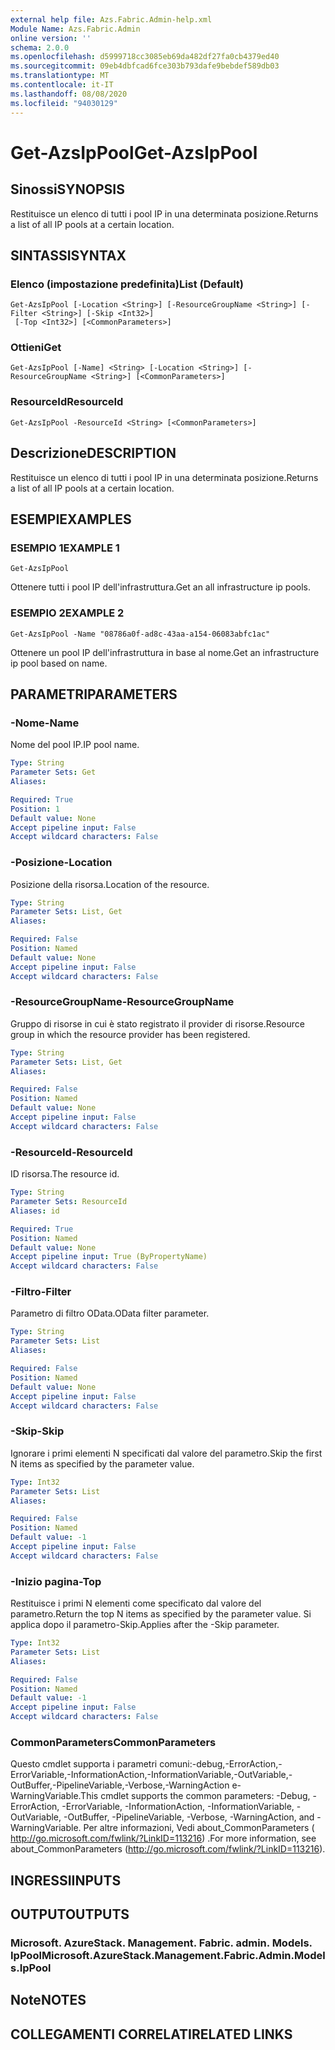 ```yaml
---
external help file: Azs.Fabric.Admin-help.xml
Module Name: Azs.Fabric.Admin
online version: ''
schema: 2.0.0
ms.openlocfilehash: d5999718cc3085eb69da482df27fa0cb4379ed40
ms.sourcegitcommit: 09eb4dbfcad6fce303b793dafe9bebdef589db03
ms.translationtype: MT
ms.contentlocale: it-IT
ms.lasthandoff: 08/08/2020
ms.locfileid: "94030129"
---
```

# <span data-ttu-id="f2eb9-101">Get-AzsIpPool</span><span class="sxs-lookup"><span data-stu-id="f2eb9-101">Get-AzsIpPool</span></span>

## <span data-ttu-id="f2eb9-102">Sinossi</span><span class="sxs-lookup"><span data-stu-id="f2eb9-102">SYNOPSIS</span></span>
<span data-ttu-id="f2eb9-103">Restituisce un elenco di tutti i pool IP in una determinata posizione.</span><span class="sxs-lookup"><span data-stu-id="f2eb9-103">Returns a list of all IP pools at a certain location.</span></span>

## <span data-ttu-id="f2eb9-104">SINTASSI</span><span class="sxs-lookup"><span data-stu-id="f2eb9-104">SYNTAX</span></span>

### <span data-ttu-id="f2eb9-105">Elenco (impostazione predefinita)</span><span class="sxs-lookup"><span data-stu-id="f2eb9-105">List (Default)</span></span>
```
Get-AzsIpPool [-Location <String>] [-ResourceGroupName <String>] [-Filter <String>] [-Skip <Int32>]
 [-Top <Int32>] [<CommonParameters>]
```

### <span data-ttu-id="f2eb9-106">Ottieni</span><span class="sxs-lookup"><span data-stu-id="f2eb9-106">Get</span></span>
```
Get-AzsIpPool [-Name] <String> [-Location <String>] [-ResourceGroupName <String>] [<CommonParameters>]
```

### <span data-ttu-id="f2eb9-107">ResourceId</span><span class="sxs-lookup"><span data-stu-id="f2eb9-107">ResourceId</span></span>
```
Get-AzsIpPool -ResourceId <String> [<CommonParameters>]
```

## <span data-ttu-id="f2eb9-108">Descrizione</span><span class="sxs-lookup"><span data-stu-id="f2eb9-108">DESCRIPTION</span></span>
<span data-ttu-id="f2eb9-109">Restituisce un elenco di tutti i pool IP in una determinata posizione.</span><span class="sxs-lookup"><span data-stu-id="f2eb9-109">Returns a list of all IP pools at a certain location.</span></span>

## <span data-ttu-id="f2eb9-110">ESEMPI</span><span class="sxs-lookup"><span data-stu-id="f2eb9-110">EXAMPLES</span></span>

### <span data-ttu-id="f2eb9-111">ESEMPIO 1</span><span class="sxs-lookup"><span data-stu-id="f2eb9-111">EXAMPLE 1</span></span>
```
Get-AzsIpPool
```

<span data-ttu-id="f2eb9-112">Ottenere tutti i pool IP dell'infrastruttura.</span><span class="sxs-lookup"><span data-stu-id="f2eb9-112">Get an all infrastructure ip pools.</span></span>

### <span data-ttu-id="f2eb9-113">ESEMPIO 2</span><span class="sxs-lookup"><span data-stu-id="f2eb9-113">EXAMPLE 2</span></span>
```
Get-AzsIpPool -Name "08786a0f-ad8c-43aa-a154-06083abfc1ac"
```

<span data-ttu-id="f2eb9-114">Ottenere un pool IP dell'infrastruttura in base al nome.</span><span class="sxs-lookup"><span data-stu-id="f2eb9-114">Get an infrastructure ip pool based on name.</span></span>

## <span data-ttu-id="f2eb9-115">PARAMETRI</span><span class="sxs-lookup"><span data-stu-id="f2eb9-115">PARAMETERS</span></span>

### <span data-ttu-id="f2eb9-116">-Nome</span><span class="sxs-lookup"><span data-stu-id="f2eb9-116">-Name</span></span>
<span data-ttu-id="f2eb9-117">Nome del pool IP.</span><span class="sxs-lookup"><span data-stu-id="f2eb9-117">IP pool name.</span></span>

```yaml
Type: String
Parameter Sets: Get
Aliases:

Required: True
Position: 1
Default value: None
Accept pipeline input: False
Accept wildcard characters: False
```

### <span data-ttu-id="f2eb9-118">-Posizione</span><span class="sxs-lookup"><span data-stu-id="f2eb9-118">-Location</span></span>
<span data-ttu-id="f2eb9-119">Posizione della risorsa.</span><span class="sxs-lookup"><span data-stu-id="f2eb9-119">Location of the resource.</span></span>

```yaml
Type: String
Parameter Sets: List, Get
Aliases:

Required: False
Position: Named
Default value: None
Accept pipeline input: False
Accept wildcard characters: False
```

### <span data-ttu-id="f2eb9-120">-ResourceGroupName</span><span class="sxs-lookup"><span data-stu-id="f2eb9-120">-ResourceGroupName</span></span>
<span data-ttu-id="f2eb9-121">Gruppo di risorse in cui è stato registrato il provider di risorse.</span><span class="sxs-lookup"><span data-stu-id="f2eb9-121">Resource group in which the resource provider has been registered.</span></span>

```yaml
Type: String
Parameter Sets: List, Get
Aliases:

Required: False
Position: Named
Default value: None
Accept pipeline input: False
Accept wildcard characters: False
```

### <span data-ttu-id="f2eb9-122">-ResourceId</span><span class="sxs-lookup"><span data-stu-id="f2eb9-122">-ResourceId</span></span>
<span data-ttu-id="f2eb9-123">ID risorsa.</span><span class="sxs-lookup"><span data-stu-id="f2eb9-123">The resource id.</span></span>

```yaml
Type: String
Parameter Sets: ResourceId
Aliases: id

Required: True
Position: Named
Default value: None
Accept pipeline input: True (ByPropertyName)
Accept wildcard characters: False
```

### <span data-ttu-id="f2eb9-124">-Filtro</span><span class="sxs-lookup"><span data-stu-id="f2eb9-124">-Filter</span></span>
<span data-ttu-id="f2eb9-125">Parametro di filtro OData.</span><span class="sxs-lookup"><span data-stu-id="f2eb9-125">OData filter parameter.</span></span>

```yaml
Type: String
Parameter Sets: List
Aliases:

Required: False
Position: Named
Default value: None
Accept pipeline input: False
Accept wildcard characters: False
```

### <span data-ttu-id="f2eb9-126">-Skip</span><span class="sxs-lookup"><span data-stu-id="f2eb9-126">-Skip</span></span>
<span data-ttu-id="f2eb9-127">Ignorare i primi elementi N specificati dal valore del parametro.</span><span class="sxs-lookup"><span data-stu-id="f2eb9-127">Skip the first N items as specified by the parameter value.</span></span>

```yaml
Type: Int32
Parameter Sets: List
Aliases:

Required: False
Position: Named
Default value: -1
Accept pipeline input: False
Accept wildcard characters: False
```

### <span data-ttu-id="f2eb9-128">-Inizio pagina</span><span class="sxs-lookup"><span data-stu-id="f2eb9-128">-Top</span></span>
<span data-ttu-id="f2eb9-129">Restituisce i primi N elementi come specificato dal valore del parametro.</span><span class="sxs-lookup"><span data-stu-id="f2eb9-129">Return the top N items as specified by the parameter value.</span></span>
<span data-ttu-id="f2eb9-130">Si applica dopo il parametro-Skip.</span><span class="sxs-lookup"><span data-stu-id="f2eb9-130">Applies after the -Skip parameter.</span></span>

```yaml
Type: Int32
Parameter Sets: List
Aliases:

Required: False
Position: Named
Default value: -1
Accept pipeline input: False
Accept wildcard characters: False
```

### <span data-ttu-id="f2eb9-131">CommonParameters</span><span class="sxs-lookup"><span data-stu-id="f2eb9-131">CommonParameters</span></span>
<span data-ttu-id="f2eb9-132">Questo cmdlet supporta i parametri comuni:-debug,-ErrorAction,-ErrorVariable,-InformationAction,-InformationVariable,-OutVariable,-OutBuffer,-PipelineVariable,-Verbose,-WarningAction e-WarningVariable.</span><span class="sxs-lookup"><span data-stu-id="f2eb9-132">This cmdlet supports the common parameters: -Debug, -ErrorAction, -ErrorVariable, -InformationAction, -InformationVariable, -OutVariable, -OutBuffer, -PipelineVariable, -Verbose, -WarningAction, and -WarningVariable.</span></span> <span data-ttu-id="f2eb9-133">Per altre informazioni, Vedi about_CommonParameters ( http://go.microsoft.com/fwlink/?LinkID=113216) .</span><span class="sxs-lookup"><span data-stu-id="f2eb9-133">For more information, see about_CommonParameters (http://go.microsoft.com/fwlink/?LinkID=113216).</span></span>

## <span data-ttu-id="f2eb9-134">INGRESSI</span><span class="sxs-lookup"><span data-stu-id="f2eb9-134">INPUTS</span></span>

## <span data-ttu-id="f2eb9-135">OUTPUT</span><span class="sxs-lookup"><span data-stu-id="f2eb9-135">OUTPUTS</span></span>

### <span data-ttu-id="f2eb9-136">Microsoft. AzureStack. Management. Fabric. admin. Models. IpPool</span><span class="sxs-lookup"><span data-stu-id="f2eb9-136">Microsoft.AzureStack.Management.Fabric.Admin.Models.IpPool</span></span>

## <span data-ttu-id="f2eb9-137">Note</span><span class="sxs-lookup"><span data-stu-id="f2eb9-137">NOTES</span></span>

## <span data-ttu-id="f2eb9-138">COLLEGAMENTI CORRELATI</span><span class="sxs-lookup"><span data-stu-id="f2eb9-138">RELATED LINKS</span></span>
